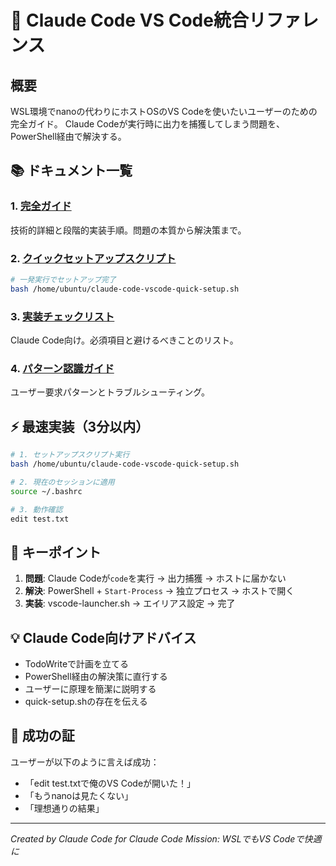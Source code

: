 # 🎯 Claude Code VS Code統合リファレンス

## 概要
WSL環境でnanoの代わりにホストOSのVS Codeを使いたいユーザーのための完全ガイド。
Claude Codeが実行時に出力を捕獲してしまう問題を、PowerShell経由で解決する。

## 📚 ドキュメント一覧

### 1. [完全ガイド](./claude-code-vscode-setup-guide.md)
技術的詳細と段階的実装手順。問題の本質から解決策まで。

### 2. [クイックセットアップスクリプト](./claude-code-vscode-quick-setup.sh)
```bash
# 一発実行でセットアップ完了
bash /home/ubuntu/claude-code-vscode-quick-setup.sh
```

### 3. [実装チェックリスト](./claude-code-implementation-checklist.md)
Claude Code向け。必須項目と避けるべきことのリスト。

### 4. [パターン認識ガイド](./claude-code-vscode-setup-patterns.md)
ユーザー要求パターンとトラブルシューティング。

## ⚡ 最速実装（3分以内）

```bash
# 1. セットアップスクリプト実行
bash /home/ubuntu/claude-code-vscode-quick-setup.sh

# 2. 現在のセッションに適用
source ~/.bashrc

# 3. 動作確認
edit test.txt
```

## 🔑 キーポイント

1. **問題**: Claude Codeが`code`を実行 → 出力捕獲 → ホストに届かない
2. **解決**: PowerShell + `Start-Process` → 独立プロセス → ホストで開く
3. **実装**: vscode-launcher.sh → エイリアス設定 → 完了

## 💡 Claude Code向けアドバイス

- TodoWriteで計画を立てる
- PowerShell経由の解決策に直行する
- ユーザーに原理を簡潔に説明する
- quick-setup.shの存在を伝える

## 🎉 成功の証

ユーザーが以下のように言えば成功：
- 「edit test.txtで俺のVS Codeが開いた！」
- 「もうnanoは見たくない」
- 「理想通りの結果」

---
*Created by Claude Code for Claude Code*
*Mission: WSLでもVS Codeで快適に*